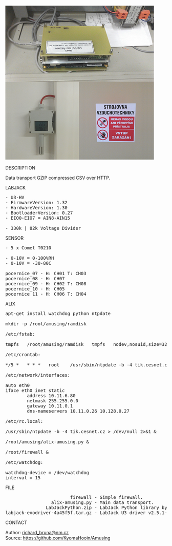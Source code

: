 ![Alix](https://github.com/KyomaHooin/Amusing/raw/master/alix/pocernice/pocernice_screen.png "screenshot")

DESCRIPTION

Data transport GZIP compressed CSV over HTTP.

LABJACK
<pre>
- U3-HV
- FirmwareVersion: 1.32
- HardwareVersion: 1.30
- BootloaderVersion: 0.27
- EIO0-EIO7 = AIN8-AIN15

- 330k | 82k Voltage Divider
</pre>
SENSOR
<pre>
- 5 x Comet T0210

- 0-10V = 0-100%RH
- 0-10V = -30-80C

pocernice_07 - H: CH01 T: CH03
pocernice_08 - H: CH07
pocernice_09 - H: CH02 T: CH08
pocernice_10 - H: CH05
pocernice_11 - H: CH06 T: CH04
</pre>
ALIX
<pre>
apt-get install watchdog python ntpdate

mkdir -p /root/amusing/ramdisk

/etc/fstab:

tmpfs	/root/amusing/ramdisk	tmpfs	nodev,nosuid,size=32M	0	0

/etc/crontab:

*/5 *	* * *	root	/usr/sbin/ntpdate -b -4 tik.cesnet.cz > /dev/null 2>&1

/etc/network/interfaces:

auto eth0
iface eth0 inet static
        address 10.11.6.80
        netmask 255.255.0.0
        gateway 10.11.0.1
        dns-nameservers 10.11.0.26 10.128.0.27

/etc/rc.local:

/usr/sbin/ntpdate -b -4 tik.cesnet.cz > /dev/null 2>&1 &

/root/amusing/alix-amusing.py &

/root/firewall &

/etc/watchdog:

watchdog-device = /dev/watchdog
interval = 15
</pre>

FILE
<pre>
                        firewall - Simple firewall.
                 alix-amusing.py - Main data transport.
               LabJackPython.zip - LabJack Python library by LabJack (c) 2015
labjack-exodriver-4a45f5f.tar.gz - LabJack U3 driver v2.5.1-0-g by LabJack (c) 2009.
</pre>

CONTACT

Author: richard_bruna@nm.cz<br>
Source: https://github.com/KyomaHooin/Amusing
